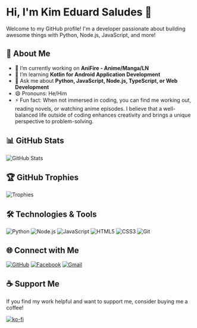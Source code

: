 # Hi, I'm Kim Eduard Saludes 👋

Welcome to my GitHub profile! I'm a developer passionate about building awesome things with Python, Node.js, JavaScript, and more!

## 🚀 About Me
- 🔭 I’m currently working on **AniFire - Anime/Manga/LN**
- 🌱 I’m learning **Kotlin for Android Application Development**
- 💬 Ask me about **Python, JavaScript, Node.js, TypeScript, or Web Development**
- 😄 Pronouns: He/Him
- ⚡ Fun fact: When not immersed in coding, you can find me working out, reading novels, or watching anime episodes. I believe that a well-balanced life outside of coding enhances creativity and brings a unique perspective to problem-solving.

## 📊 GitHub Stats
![GitHub Stats](https://github-readme-stats.vercel.app/api?username=FireFlyDeveloper&show_icons=true&theme=radical)

## 🏆 GitHub Trophies
![Trophies](https://github-profile-trophy.vercel.app/?username=FireFlyDeveloper&theme=radical&no-bg=true&no-frame=true)

## 🛠️ Technologies & Tools
<p align="left">
  <img src="https://img.shields.io/badge/Python-3776AB?style=for-the-badge&logo=python&logoColor=white" alt="Python" />
  <img src="https://img.shields.io/badge/Node.js-339933?style=for-the-badge&logo=node.js&logoColor=white" alt="Node.js" />
  <img src="https://img.shields.io/badge/JavaScript-F7DF1E?style=for-the-badge&logo=javascript&logoColor=black" alt="JavaScript" />
  <img src="https://img.shields.io/badge/HTML5-E34F26?style=for-the-badge&logo=html5&logoColor=white" alt="HTML5" />
  <img src="https://img.shields.io/badge/CSS3-1572B6?style=for-the-badge&logo=css3&logoColor=white" alt="CSS3" />
  <img src="https://img.shields.io/badge/Git-F05032?style=for-the-badge&logo=git&logoColor=white" alt="Git" />
</p>

## 🌐 Connect with Me
[![GitHub](https://img.shields.io/badge/GitHub-%2312100E.svg?style=for-the-badge&logo=github&logoColor=white)](https://github.com/FireFlyDeveloper)
[![Facebook](https://img.shields.io/badge/Facebook-%231877F2.svg?style=for-the-badge&logo=facebook&logoColor=white)](https://www.facebook.com/kimslds)
[![Gmail](https://img.shields.io/badge/Gmail-D14836?style=for-the-badge&logo=gmail&logoColor=white)](mailto:firefly@fireflylab.top)

## ☕ Support Me

If you find my work helpful and want to support me, consider buying me a coffee!

[![ko-fi](https://ko-fi.com/img/githubbutton_sm.svg)](https://ko-fi.com/fireflydeveloper)
